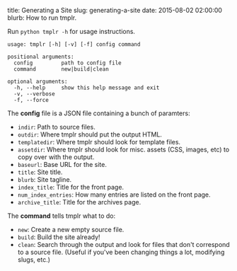 title: Generating a Site
slug: generating-a-site
date: 2015-08-02 02:00:00
blurb: How to run tmplr.

Run `python tmplr -h` for usage instructions.

    usage: tmplr [-h] [-v] [-f] config command
    
    positional arguments:
      config         path to config file
      command        new|build|clean
    
    optional arguments:
      -h, --help     show this help message and exit
      -v, --verbose
      -f, --force

The **config** file is a JSON file containing a bunch of paramters:

* `indir`: Path to source files.
* `outdir`: Where tmplr should put the output HTML.
* `templatedir`: Where tmplr should look for template files.
* `assetdir`: Where tmplr should look for misc. assets (CSS, images, etc) to copy over with the output.
* `baseurl`: Base URL for the site.
* `title`: Site title.
* `blurb`: Site tagline.
* `index_title`: Title for the front page.
* `num_index_entries`: How many entries are listed on the front page.
* `archive_title`: Title for the archives page.

The **command** tells tmplr what to do:

* `new`: Create a new empty source file.
* `build`: Build the site already!
* `clean`: Search through the output and look for files that don't correspond to a source file. (Useful if you've been changing things a lot, modifying slugs, etc.)

